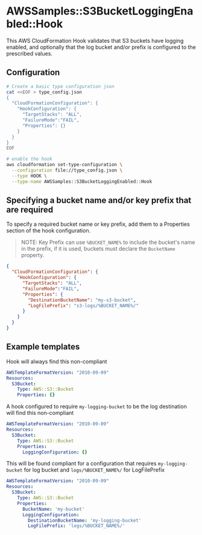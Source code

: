 # AWSSamples::S3BucketLoggingEnabled::Hook

This AWS CloudFormation Hook validates that S3 buckets have logging enabled, and optionally that the log bucket and/or prefix is configured to the prescribed values.

## Configuration

```bash
# Create a basic type configuration json
cat <<EOF > type_config.json
{
  "CloudFormationConfiguration": {
    "HookConfiguration": {
      "TargetStacks": "ALL",
      "FailureMode":"FAIL",
      "Properties": {}
    }
  }
}
EOF

# enable the hook
aws cloudformation set-type-configuration \
  --configuration file://type_config.json \
  --type HOOK \
  --type-name AWSSamples::S3BucketLoggingEnabled::Hook
```

## Specifying a bucket name and/or key prefix that are required

To specify a required bucket name or key prefix, add them to a Properties section of the hook configuration.

> NOTE: Key Prefix can use `%BUCKET_NAME%` to include the bucket's name in the prefix, if it is used, buckets must declare the `BucketName` property.

```json
{
  "CloudFormationConfiguration": {
    "HookConfiguration": {
      "TargetStacks": "ALL",
      "FailureMode":"FAIL",
      "Properties": {
        "DestinationBucketName": "my-s3-bucket",
        "LogFilePrefix": "s3-logs/%BUCKET_NAME%/"
      }
    }
  }
}
```

## Example templates

Hook will always find this non-compliant
```yaml
AWSTemplateFormatVersion: "2010-09-09"
Resources:
  S3Bucket:
    Type: AWS::S3::Bucket
    Properties: {}
```

A hook configured to require `my-logging-bucket` to be the log destination will find this non-compliant
```yaml
AWSTemplateFormatVersion: "2010-09-09"
Resources:
  S3Bucket:
    Type: AWS::S3::Bucket
    Properties:
      LoggingConfiguration: {}
```

This will be found compliant for a configuration that requires `my-logging-bucket` for log bucket and `logs/%BUCKET_NAME%/` for LogFilePrefix
```yaml
AWSTemplateFormatVersion: "2010-09-09"
Resources:
  S3Bucket:
    Type: AWS::S3::Bucket
    Properties: 
      BucketName: 'my-bucket'
      LoggingConfiguration:
        DestinationBucketName: 'my-logging-bucket'
        LogFilePrefix: 'logs/%BUCKET_NAME%/'
```